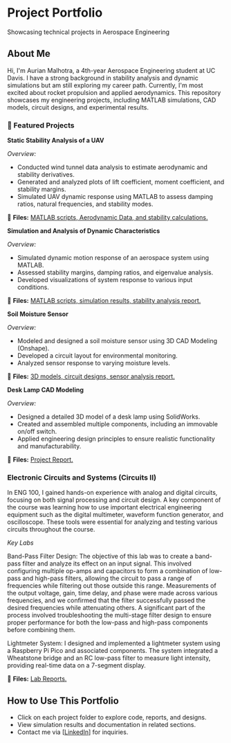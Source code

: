 # Project Portfolio
Showcasing technical projects in Aerospace Engineering

## About Me
Hi, I'm Aurian Malhotra, a 4th-year Aerospace Engineering student at UC Davis. I have a strong background in stability analysis and dynamic simulations but am still exploring my career path. Currently, I'm most excited about rocket propulsion and applied aerodynamics. This repository showcases my engineering projects, including MATLAB simulations, CAD models, circuit designs, and experimental results.

### 🔹 Featured Projects

**Static Stability Analysis of a UAV**

*Overview:*
- Conducted wind tunnel data analysis to estimate aerodynamic and stability derivatives.
- Generated and analyzed plots of lift coefficient, moment coefficient, and stability margins.
- Simulated UAV dynamic response using MATLAB to assess damping ratios, natural frequencies, and stability modes.
  
📂 **Files:** [MATLAB scripts, Aerodynamic Data, and stability calculations.](https://github.com/aurian-malhotra/Project_Porfolio/raw/refs/heads/main/EAE%20129%20Midterm%20Report.docx)

**Simulation and Analysis of Dynamic Characteristics**

*Overview:*
- Simulated dynamic motion response of an aerospace system using MATLAB.
- Assessed stability margins, damping ratios, and eigenvalue analysis.
- Developed visualizations of system response to various input conditions.

📂 **Files:** [MATLAB scripts, simulation results, stability analysis report.](https://github.com/aurian-malhotra/Project_Porfolio/raw/refs/heads/main/EAE%20129%20Midterm%20Report.docx) 

**Soil Moisture Sensor**

*Overview:*
- Modeled and designed a soil moisture sensor using 3D CAD Modeling (Onshape).
- Developed a circuit layout for environmental monitoring.
- Analyzed sensor response to varying moisture levels.

📂 **Files:** [3D models, circuit designs, sensor analysis report.](https://github.com/aurian-malhotra/Project_Porfolio/raw/refs/heads/main/ENG%203%20Poster.pptx)

**Desk Lamp CAD Modeling**

*Overview:*
- Designed a detailed 3D model of a desk lamp using SolidWorks.
- Created and assembled multiple components, including an immovable on/off switch.
- Applied engineering design principles to ensure realistic functionality and manufacturability.

📂 **Files:** [Project Report.](https://github.com/aurian-malhotra/Project_Porfolio/raw/refs/heads/main/ENG%204%20Final%20Report%20-%20Desk%20Lamp.docx)

### Electronic Circuits and Systems (Circuits II)
In ENG 100, I gained hands-on experience with analog and digital circuits, focusing on both signal processing and circuit design. A key component of the course was learning how to use important electrical engineering equipment such as the digital multimeter, waveform function generator, and oscilloscope. These tools were essential for analyzing and testing various circuits throughout the course.

*Key Labs*

Band-Pass Filter Design:
The objective of this lab was to create a band-pass filter and analyze its effect on an input signal. This involved configuring multiple op-amps and capacitors to form a combination of low-pass and high-pass filters, allowing the circuit to pass a range of frequencies while filtering out those outside this range. Measurements of the output voltage, gain, time delay, and phase were made across various frequencies, and we confirmed that the filter successfully passed the desired frequencies while attenuating others. A significant part of the process involved troubleshooting the multi-stage filter design to ensure proper performance for both the low-pass and high-pass components before combining them.

Lightmeter System:
I designed and implemented a lightmeter system using a Raspberry Pi Pico and associated components. The system integrated a Wheatstone bridge and an RC low-pass filter to measure light intensity, providing real-time data on a 7-segment display.

📂 **Files:** [Lab Reports.](https://drive.google.com/drive/folders/1OLIxaxhgJKH4SrdHeABY9mvpxBQZqFdm?usp=drive_link)

## How to Use This Portfolio
- Click on each project folder to explore code, reports, and designs.
- View simulation results and documentation in related sections.
- Contact me via [[LinkedIn](https://www.linkedin.com/in/aurian-malhotra-77371a231/)] for inquiries.
